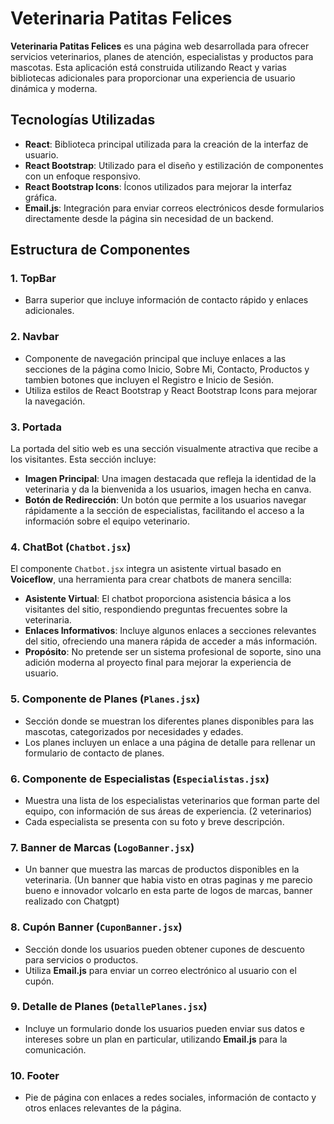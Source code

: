 # Veterinaria Patitas Felices

**Veterinaria Patitas Felices** es una página web desarrollada para ofrecer servicios veterinarios, planes de atención, especialistas y productos para mascotas. Esta aplicación está construida utilizando React y varias bibliotecas adicionales para proporcionar una experiencia de usuario dinámica y moderna.

## **Tecnologías Utilizadas**

- **React**: Biblioteca principal utilizada para la creación de la interfaz de usuario.
- **React Bootstrap**: Utilizado para el diseño y estilización de componentes con un enfoque responsivo.
- **React Bootstrap Icons**: Íconos utilizados para mejorar la interfaz gráfica.
- **Email.js**: Integración para enviar correos electrónicos desde formularios directamente desde la página sin necesidad de un backend.

## **Estructura de Componentes**

### **1. TopBar**
- Barra superior que incluye información de contacto rápido y enlaces adicionales.

### **2. Navbar**
- Componente de navegación principal que incluye enlaces a las secciones de la página como Inicio, Sobre Mi, Contacto, Productos y tambien botones que incluyen el Registro e Inicio de Sesión. 
- Utiliza estilos de React Bootstrap y React Bootstrap Icons para mejorar la navegación.

### **3. Portada**

La portada del sitio web es una sección visualmente atractiva que recibe a los visitantes. Esta sección incluye:

- **Imagen Principal**: Una imagen destacada que refleja la identidad de la veterinaria y da la bienvenida a los usuarios, imagen hecha en canva.
- **Botón de Redirección**: Un botón que permite a los usuarios navegar rápidamente a la sección de especialistas, facilitando el acceso a la información sobre el equipo veterinario.

### **4. ChatBot (`Chatbot.jsx`)**

El componente `Chatbot.jsx` integra un asistente virtual basado en **Voiceflow**, una herramienta para crear chatbots de manera sencilla:

- **Asistente Virtual**: El chatbot proporciona asistencia básica a los visitantes del sitio, respondiendo preguntas frecuentes sobre la veterinaria.
- **Enlaces Informativos**: Incluye algunos enlaces a secciones relevantes del sitio, ofreciendo una manera rápida de acceder a más información.
- **Propósito**: No pretende ser un sistema profesional de soporte, sino una adición moderna al proyecto final para mejorar la experiencia de usuario.

### **5. Componente de Planes (`Planes.jsx`)**
- Sección donde se muestran los diferentes planes disponibles para las mascotas, categorizados por necesidades y edades.
- Los planes incluyen un enlace a una página de detalle para rellenar un formulario de contacto de planes.

### **6. Componente de Especialistas (`Especialistas.jsx`)**
- Muestra una lista de los especialistas veterinarios que forman parte del equipo, con información de sus áreas de experiencia. (2 veterinarios)
- Cada especialista se presenta con su foto y breve descripción.

### **7. Banner de Marcas (`LogoBanner.jsx`)**
- Un banner que muestra las marcas de productos disponibles en la veterinaria. (Un banner que habia visto en otras paginas y me parecio bueno e innovador volcarlo en esta parte de logos de marcas, banner realizado con Chatgpt)

### **8. Cupón Banner (`CuponBanner.jsx`)**
- Sección donde los usuarios pueden obtener cupones de descuento para servicios o productos.
- Utiliza **Email.js** para enviar un correo electrónico al usuario con el cupón.

### **9. Detalle de Planes (`DetallePlanes.jsx`)**
- Incluye un formulario donde los usuarios pueden enviar sus datos e intereses sobre un plan en particular, utilizando **Email.js** para la comunicación.

### **10. Footer**
- Pie de página con enlaces a redes sociales, información de contacto y otros enlaces relevantes de la página.
